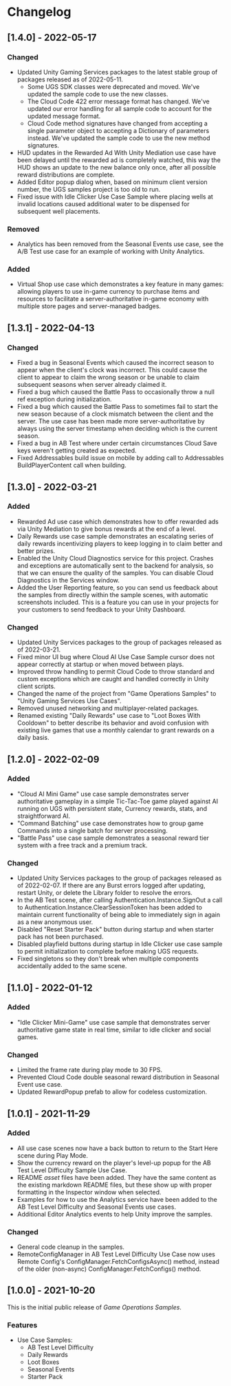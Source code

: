 # Changelog

## [1.4.0] - 2022-05-17

### Changed

* Updated Unity Gaming Services packages to the latest stable group of packages released as of 2022-05-11.
  * Some UGS SDK classes were deprecated and moved. We've updated the sample code to use the new classes.
  * The Cloud Code 422 error message format has changed.
    We've updated our error handling for all sample code to account for the updated message format.
  * Cloud Code method signatures have changed from accepting a single parameter object to accepting a Dictionary of parameters instead.
    We've updated the sample code to use the new method signatures.
* HUD updates in the Rewarded Ad With Unity Mediation use case have been delayed until the rewarded ad is completely watched,
  this way the HUD shows an update to the new balance only once, after all possible reward distributions are complete.
* Added Editor popup dialog when, based on minimum client version number, the UGS samples project is too old to run.
* Fixed issue with Idle Clicker Use Case Sample where placing wells at invalid locations caused additional water to be dispensed for subsequent well placements.

### Removed

* Analytics has been removed from the Seasonal Events use case, see the A/B Test use case for an example of working with Unity Analytics.

### Added

* Virtual Shop use case which demonstrates a key feature in many games: allowing players to use in-game currency to purchase items and resources to facilitate a server-authoritative in-game economy with multiple store pages and server-managed badges.

## [1.3.1] - 2022-04-13

### Changed

* Fixed a bug in Seasonal Events which caused the incorrect season to appear when the client's clock was incorrect.
  This could cause the client to appear to claim the wrong season or be unable to claim subsequent seasons when server already claimed it.
* Fixed a bug which caused the Battle Pass to occasionally throw a null ref exception during initialization.
* Fixed a bug which caused the Battle Pass to sometimes fail to start the new season because of a clock mismatch between the client and the server.
The use case has been made more server-authoritative by always using the server timestamp when deciding which is the current season.
* Fixed a bug in AB Test where under certain circumstances Cloud Save keys weren't getting created as expected.
* Fixed Addressables build issue on mobile by adding call to Addressables BuildPlayerContent call when building.

## [1.3.0] - 2022-03-21

### Added

* Rewarded Ad use case which demonstrates how to offer rewarded ads via Unity Mediation to give bonus rewards at the end of a level.
* Daily Rewards use case sample demonstrates an escalating series of daily rewards incentivizing players to keep logging in to claim better and better prizes.
* Enabled the Unity Cloud Diagnostics service for this project.
    Crashes and exceptions are automatically sent to the backend for analysis, so that we can ensure the quality of the samples.
    You can disable Cloud Diagnostics in the Services window.
* Added the User Reporting feature, so you can send us feedback about the samples from directly within the sample scenes, with automatic screenshots included.
  This is a feature you can use in your projects for your customers to send feedback to your Unity Dashboard.

### Changed

* Updated Unity Services packages to the group of packages released as of 2022-03-21.
* Fixed minor UI bug where Cloud AI Use Case Sample cursor does not appear correctly at startup or when moved between plays.
* Improved throw handling to permit Cloud Code to throw standard and custom exceptions which are caught and handled correctly in Unity client scripts.
* Changed the name of the project from "Game Operations Samples" to "Unity Gaming Services Use Cases".
* Removed unused networking and multiplayer-related packages.
* Renamed existing "Daily Rewards" use case to "Loot Boxes With Cooldown" to better describe its behavior and avoid confusion with existing live games that use a monthly calendar to grant rewards on a daily basis.

## [1.2.0] - 2022-02-09

### Added

* "Cloud AI Mini Game" use case sample demonstrates server authoritative gameplay in a simple Tic-Tac-Toe
  game played against AI running on UGS with persistent state, Currency rewards, stats, and straightforward AI.
* "Command Batching" use case demonstrates how to group game Commands into a single batch for server processing.
* "Battle Pass" use case sample demonstrates a seasonal reward tier system with a free track and a premium track.

### Changed

* Updated Unity Services packages to the group of packages released as of 2022-02-07. If there are any Burst errors logged after updating, restart Unity, or delete the Library folder to resolve the errors.
* In the AB Test scene, after calling Authentication.Instance.SignOut a call to Authentication.Instance.ClearSessionToken has been added to maintain current functionality of being able to immediately sign in again as a new anonymous user.
* Disabled "Reset Starter Pack" button during startup and when starter pack has not been purchased.
* Disabled playfield buttons during startup in Idle Clicker use case sample to permit initialization to complete before making UGS requests.
* Fixed singletons so they don't break when multiple components accidentally added to the same scene.

## [1.1.0] - 2022-01-12

### Added

* "Idle Clicker Mini-Game" use case sample that demonstrates server authoritative game state in real time,
  similar to idle clicker and social games.
  
### Changed

* Limited the frame rate during play mode to 30 FPS.
* Prevented Cloud Code double seasonal reward distribution in Seasonal Event use case.
* Updated RewardPopup prefab to allow for codeless customization.

## [1.0.1] - 2021-11-29

### Added

* All use case scenes now have a back button to return to the Start Here scene during Play Mode.
* Show the currency reward on the player's level-up popup for the AB Test Level Difficulty Sample Use Case.
* README _asset_ files have been added. They have the same content as the existing markdown README files, but these show up with proper formatting in the Inspector window when selected.
* Examples for how to use the Analytics service have been added to the AB Test Level Difficulty and Seasonal Events use cases.
* Additional Editor Analytics events to help Unity improve the samples.

### Changed

* General code cleanup in the samples.
* RemoteConfigManager in AB Test Level Difficulty Use Case now uses Remote Config's ConfigManager.FetchConfigsAsync() method, instead of the older (non-async) ConfigManager.FetchConfigs() method.

## [1.0.0] - 2021-10-20

This is the initial public release of *Game Operations Samples*.

### Features

* Use Case Samples:
  * AB Test Level Difficulty
  * Daily Rewards
  * Loot Boxes
  * Seasonal Events
  * Starter Pack
